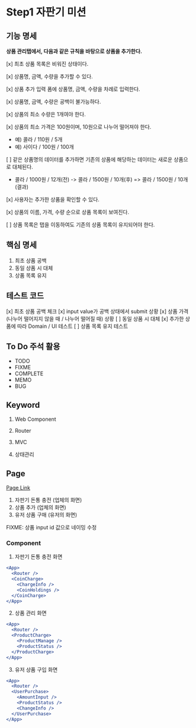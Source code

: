 # Step1 자판기 미션

## 기능 명세

**상품 관리탭에서, 다음과 같은 규칙을 바탕으로 상품을 추가한다.**

[x] 최초 상품 목록은 비워진 상태이다.

[x] 상품명, 금액, 수량을 추가할 수 있다.

[x] 상품 추가 입력 폼에 상품명, 금액, 수량을 차례로 입력한다.

[x] 상품명, 금액, 수량은 공백이 불가능하다.

[x] 상품의 최소 수량은 1개여야 한다.

[x] 상품의 최소 가격은 100원이며, 10원으로 나누어 떨어져야 한다.

- 예) 콜라 / 110원 / 5개
- 예) 사이다 / 100원 / 100개

[ ] 같은 상품명의 데이터를 추가하면 기존의 상품에 해당하는 데이터는 새로운 상품으로 대체된다.

- 콜라 / 1000원 / 12개(전) -> 콜라 / 1500원 / 10개(후) => 콜라 / 1500원 / 10개(결과)

[x] 사용자는 추가한 상품을 확인할 수 있다.

[x] 상품의 이름, 가격, 수량 순으로 상품 목록이 보여진다.

[ ] 상품 목록은 탭을 이동하여도 기존의 상품 목록이 유지되어야 한다.

## 핵심 명세

1. 최초 상품 공백
2. 동일 상품 시 대체
3. 상품 목록 유지

## 테스트 코드

[x] 최초 상품 공백 체크
[x] input value가 공백 상태에서 submit 상황
[x] 상품 가격 (나누어 떨어지지 않을 때 / 나누어 떨어질 때) 상황
[ ] 동일 상품 시 대체
[x] 추가한 상품에 따라 Domain / UI 테스트
[ ] 상품 목록 유지 테스트

## To Do 주석 활용

- TODO
- FIXME
- COMPLETE
- MEMO
- BUG

## Keyword

1. Web Component

2. Router

3. MVC

4. 상태관리

## Page

[Page Link](../TEMPLATE.md)

1. 자판기 돈통 충전 (업체의 화면)
2. 상품 추가 (업체의 화면)
3. 유저 상품 구매 (유저의 화면)

FIXME: 상품 input id 값으로 네이밍 수정

### Component

1. 자판기 돈통 충전 화면

```jsx
<App>
  <Router />
  <CoinCharge>
    <ChargeInfo />
    <CoinHoldings />
  </CoinCharge>
</App>
```

2. 상품 관리 화면

```jsx
<App>
  <Router />
  <ProductCharge>
    <ProductManage />
    <ProductStatus />
  </ProductCharge>
</App>
```

3. 유저 상품 구입 화면

```jsx
<App>
  <Router />
  <UserPurchase>
    <AmountInput />
    <ProductStatus />
    <ChangeInfo />
  </UserPurchase>
</App>
```
